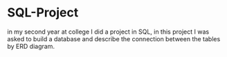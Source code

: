 # SQL-Project
in my second year at college I did a project in SQL, in this project I was asked to build a database and describe the connection between the tables by ERD diagram.
